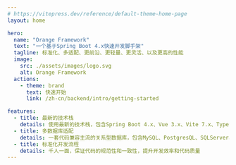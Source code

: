 ```yaml
---
# https://vitepress.dev/reference/default-theme-home-page
layout: home

hero:
  name: "Orange Framework"
  text: "一个基于Spring Boot 4.x快速开发脚手架"
  tagline: 标准化、多适配、更前沿、更轻量、更灵活、以及更高的性能
  image:
    src: ./assets/images/logo.svg
    alt: Orange Framework
  actions:
    - theme: brand
      text: 快速开始
      link: /zh-cn/backend/intro/getting-started

features:
  - title: 最新的技术栈
    details: 使用最新的技术栈，包含Spring Boot 4.x、Vue 3.x、Vite 7.x、TypeScript 5.x、Tailwind CSS 4.x等
  - title: 多数据库适配
    details: 一套代码兼容主流的关系型数据库，包含MySQL、PostgresQL、SQLServer、Oracle、H2等
  - title: 标准化开发流程
    details: 千人一面，保证代码的规范性和一致性，提升开发效率和代码质量
---
```


